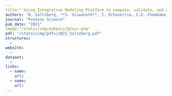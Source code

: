 ```yaml
---
title:" Using Integrative Modeling Platform to compute, validate, and archive a model of a protein complex structure"
authors: "D. Saltzberg, **S. Viswanath**, I. Echeverria, I.E. Chemmama, B. Webb, A. Sali"
journal: "Protein Science"
pub_date: "2021"
image:"/static/img/pubpics/gtusc.png" 
pdf: "/static/img/pdfs/2021_Saltzberg.pdf" 
structures:
  - 
website:
  - 
dataset:
  - 
links:
  - name: 
    url: 
  - name: 
    url: 
---
```

